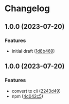 # Changelog

## 1.0.0 (2023-07-20)


### Features

* initial draft ([1d8b469](https://github.com/teddyteh/github-repository-cleaner/commit/1d8b4698f9402552b6b26379d7786644824daa47))

## 1.0.0 (2023-07-20)


### Features

* convert to cli ([2243d49](https://github.com/teddyteh/github-repository-cleaner/commit/2243d491ccc3e0f370c3f963210e0ab48a5e7b2b))
* npm ([4c042c5](https://github.com/teddyteh/github-repository-cleaner/commit/4c042c550ef600ac900cf8af0db8b6a7a9f3e5f8))
